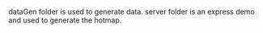 dataGen folder is used to generate data.
server folder is an express demo and used to generate the hotmap.